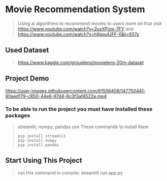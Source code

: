 # **Movie Recommendation System**
>Using ai algorithms to recommend movies to users
>more on that visit https://www.youtube.com/watch?v=2uxXPzm-7FY and https://www.youtube.com/watch?v=h9gpufJFF-0&t=937s

## **Used Dataset**
>https://www.kaggle.com/grouplens/movielens-20m-dataset


## **Project Demo**

https://user-images.githubusercontent.com/61506408/147750441-90aed179-c850-44e6-97d4-6c3f3af4522a.mp4


### To be able to run the project you must have installed these packages
> streamlit, numpy, pandas
> use These commands to install them
> ```
> pip install streamlit
> pip install numpy
> pip install pandas
> ```

## Start Using This Project
> run this command in console: streamlit run app.py


